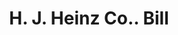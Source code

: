 ---
doi: 10.7916/D82245X1
date_other: '1890'
date_other_textual: 1890-1899
form: printed ephemera
genre:
- Invoices
name:
- H. J. Heinz Co.
object_in_context_url: https://biggert.cul.columbia.edu/items/view/ave_biggert_01770
subject_hierarchical_geographic:
- La Porte, Indiana, United States
- Sharpsburg, Pennsylvania, United States
- Baltimore, Maryland, United States
- Pittsburgh, Pennsylvania, United States
- Walkerton, Indiana, United States
subject_name:
- H. J. Heinz Co.
title: H. J. Heinz Co.. Bill
sort_title: H. J. Heinz Co.. Bill
call_number: ave_biggert_01770
coordinates:
- 41.60916666666667,-86.7175
- 40.49527777777778,-79.92888888888889
- 39.28333333333333,-76.61666666666666
- 40.439722222222215,-79.97638888888889
- 41.46388888888889,-86.48444444444445
pid: ave_biggert_01770
identifiers: ave_biggert_01770
thumbnail: https://derivativo-2.library.columbia.edu/iiif/2/ldpd:490803/full/!256,256/0/native.jpg
permalink: "/biggert/ave_biggert_01770/"
layout: iiif-image-page
---